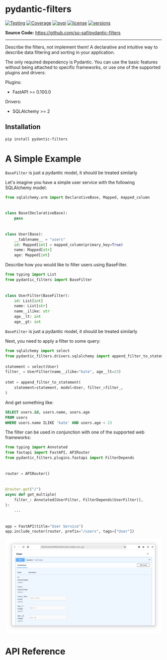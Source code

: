 
# pydantic-filters

[![Testing](https://github.com/so-saf/pydantic-filters/actions/workflows/test.yaml/badge.svg)](https://github.com/so-saf/pydantic-filters/actions/workflows/test.yaml)
[![Coverage](https://codecov.io/gh/so-saf/pydantic-filters/branch/main/graph/badge.svg)](https://codecov.io/gh/so-saf/pydantic-filters)
[![pypi](https://img.shields.io/pypi/v/pydantic-filters.svg)](https://pypi.python.org/pypi/pydantic-filters)
[![license](https://img.shields.io/github/license/so-saf/pydantic-filters.svg)](https://github.com/so-saf/pydantic-filters/blob/main/LICENSE)
[![versions](https://img.shields.io/pypi/pyversions/pydantic-filters.svg)](https://github.com/so-saf/pydantic-filters)

**Source Code:** https://github.com/so-saf/pydantic-filters

---

Describe the filters, not implement them! 
A declarative and intuitive way to describe data filtering and sorting in your application.

The only required dependency is Pydantic.
You can use the basic features without being attached to specific frameworks, 
or use one of the supported plugins and drivers:
 
Plugins:
* FastAPI >= 0.100.0

Drivers: 
* SQLAlchemy >= 2

## Installation

```shell
pip install pydantic-filters
```

# A Simple Example

`BaseFilter` is just a pydantic model, it should be treated similarly

Let's imagine you have a simple user service with the following SQLAlchemy model:


```python
from sqlalchemy.orm import DeclarativeBase, Mapped, mapped_column


class Base(DeclarativeBase):
    pass


class User(Base):
    __tablename__ = "users"
    id: Mapped[int] = mapped_column(primary_key=True)
    name: Mapped[str]
    age: Mapped[int]
```

Describe how you would like to filter users using BaseFilter.

```python
from typing import List
from pydantic_filters import BaseFilter


class UserFilter(BaseFilter):
    id: List[int]
    name: List[str]
    name__ilike: str
    age__lt: int
    age__gt: int
```

`BaseFilter` is just a pydantic model, it should be treated similarly

Next, you need to apply a filter to some query:

```python
from sqlalchemy import select
from pydantic_filters.drivers.sqlalchemy import append_filter_to_statement

statement = select(User)
filter_ = UserFilter(name__ilike="kate", age__lt=23)

stmt = append_filter_to_statement(
    statement=statement, model=User, filter_=filter_,
)
```

And get something like:

```sql
SELECT users.id, users.name, users.age 
FROM users 
WHERE users.name ILIKE 'kate' AND users.age < 23
```

The filter can be used in conjunction with one of the supported web frameworks:

```python
from typing import Annotated
from fastapi import FastAPI, APIRouter
from pydantic_filters.plugins.fastapi import FilterDepends


router = APIRouter()


@router.get("/")
async def get_multiple(
    filter_: Annotated[UserFilter, FilterDepends(UserFilter)],
):
    ...


app = FastAPI(title="User Service")
app.include_router(router, prefix="/users", tags=["User"])
```

![fastapi-simple-example.png](docs/statics/fastapi-simple-example.png)

# API Reference

